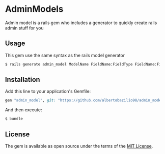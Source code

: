 # AdminModels
Admin model is a rails gem who includes a generator to quickly create rails admin stuff for you

## Usage
This gem use the same syntax as the rails model generator
```sh
$ rails generate admin_model ModelName FieldName:FieldType FieldName:FieldType
```

## Installation
Add this line to your application's Gemfile:

```ruby
gem "admin_model", git: "https://github.com/albertobazilio98/admin_model.git"
```

And then execute:
```bash
$ bundle
```

## License
The gem is available as open source under the terms of the [MIT License](https://opensource.org/licenses/MIT).
